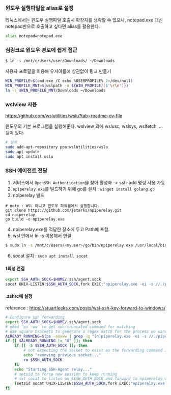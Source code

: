 ### 윈도우 실행파일을 alias로 설정

리눅스에서는 윈도우 실행파일 호출시 확장자를 생략할 수 없으나, notepad.exe 대신 notepad만으로 호출하고 싶다면 alias를 활용한다.

```sh
alias notepad=notepad.exe
```

### 심링크로 윈도우 경로에 쉽게 접근

```sh
$ ln -s /mnt/c/Users/user/Downloads/ ~/Downloads
```

사용자 프로필을 이용해 유저이름에 상관없이 링크 만들기
```sh
WIN_PROFILE=$(cmd.exe /C echo %USERPROFILE% 2>/dev/null)
WIN_PROFILE_MNT=$(wslpath -u ${WIN_PROFILE/[$'\r\n']})
ln -s $WIN_PROFILE_MNT/Downloads ~/Downloads
```

### wslview 사용

https://github.com/wslutilities/wslu?tab=readme-ov-file

윈도우의 기본 프로그램을 실행해준다. wslview 외에 wslusc, wslsys, wslfetch, ... 등이 있다.

```sh
# 설치
sudo add-apt-repository ppa:wslutilities/wslu
sudo apt update
sudo apt install wslu
```

### SSH 에이전트 전달

1. 서비스에서 `OpenSSH Authentication`을 찾아 활성화 -> ssh-add 명령 사용 가능
2. `npiperelay.exe`를 빌드하기 위해 go를 설치 : `winget install golang.go`
3. npiperelay 빌드

```pwsh
# note : WSL 아니고 윈도우 파워쉘에서 실행합니다.
git clone https://github.com/jstarks/npiperelay.git
cd npiperelay
go build -o npiperelay.exe
```

4. npiperelay.exe를 적당한 장소에 두고 Path에 포함.
5. wsl 안에서 ln -s 이용해서 연결.

```sh
$ sudo ln -s /mnt/c/Users/<myuser>/go/bin/npiperelay.exe /usr/local/bin/npiperelay.exe
```

6. socat 설치 : `sudo apt install socat`

#### 1회성 연결

```sh
export SSH_AUTH_SOCK=$HOME/.ssh/agent.sock
socat UNIX-LISTEN:$SSH_AUTH_SOCK,fork EXEC:"npiperelay.exe -ei -s //./pipe/openssh-ssh-agent",nofork &  
```

#### .zshrc에 설정

reference : https://stuartleeks.com/posts/wsl-ssh-key-forward-to-windows/

```sh
# Configure ssh forwarding
export SSH_AUTH_SOCK=$HOME/.ssh/agent.sock
# need `ps -ww` to get non-truncated command for matching
# use square brackets to generate a regex match for the process we want but that doesn't match the grep command running it!
ALREADY_RUNNING=$(ps -auxww | grep -q "[n]piperelay.exe -ei -s //./pipe/openssh-ssh-agent"; echo $?)
if [[ $ALREADY_RUNNING != "0" ]]; then
    if [[ -S $SSH_AUTH_SOCK ]]; then
        # not expecting the socket to exist as the forwarding command isn't running (http://www.tldp.org/LDP/abs/html/fto.html)
        echo "removing previous socket..."
        rm $SSH_AUTH_SOCK
    fi
    echo "Starting SSH-Agent relay..."
    # setsid to force new session to keep running
    # set socat to listen on $SSH_AUTH_SOCK and forward to npiperelay which then forwards to openssh-ssh-agent on windows
    (setsid socat UNIX-LISTEN:$SSH_AUTH_SOCK,fork EXEC:"npiperelay.exe -ei -s //./pipe/openssh-ssh-agent",nofork &) >/dev/null 2>&1
fi
```